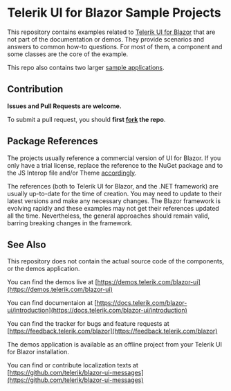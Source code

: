 # Telerik UI for Blazor Sample Projects

This repository contains examples related to [Telerik UI for Blazor](https://www.telerik.com/blazor-ui) that are not part of the documentation or demos. They provide scenarios and answers to common how-to questions. For most of them, a component and some classes are the core of the example.

This repo also contains two larger [sample applications](sample-applications).

## Contribution

**Issues and Pull Requests are welcome.** 

To submit a pull request, you should **first [fork](https://docs.github.com/en/free-pro-team@latest/github/getting-started-with-github/fork-a-repo) the repo**.

## Package References

The projects usually reference a commercial version of UI for Blazor. If you only have a trial license, replace the reference to the NuGet package and to the JS Interop file and/or Theme [accordingly](https://docs.telerik.com/blazor-ui/getting-started/what-you-need).

The references (both to Telerik UI for Blazor, and the .NET framework) are usually up-to-date for the time of creation. You may need to update to their latest versions and make any necessary changes. The Blazor framework is evolving rapidly and these examples may not get their references updated all the time. Nevertheless, the general approaches should remain valid, barring breaking changes in the framework.

## See Also

This repository does not contain the actual source code of the components, or the demos application.

You can find the demos live at [https://demos.telerik.com/blazor-ui](https://demos.telerik.com/blazor-ui)

You can find documentaion at [https://docs.telerik.com/blazor-ui/introduction](https://docs.telerik.com/blazor-ui/introduction)

You can find the tracker for bugs and feature requests at [https://feedback.telerik.com/blazor](https://feedback.telerik.com/blazor)

The demos application is available as an offline project from your Telerik UI for Blazor installation.

You can find or contribute localization texts at [https://github.com/telerik/blazor-ui-messages](https://github.com/telerik/blazor-ui-messages)
